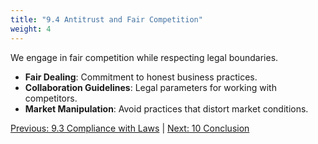 ```yaml
---
title: "9.4 Antitrust and Fair Competition"
weight: 4
---
```


We engage in fair competition while respecting legal boundaries.

- **Fair Dealing**: Commitment to honest business practices.
- **Collaboration Guidelines**: Legal parameters for working with competitors.
- **Market Manipulation**: Avoid practices that distort market conditions.

[Previous: 9.3 Compliance with Laws](/handbook/legal-and-licensing/compliance-with-laws/) | [Next: 10 Conclusion](/handbook/conclusion/)
